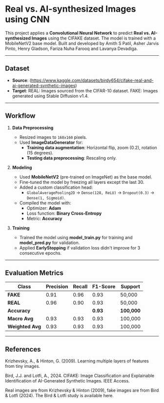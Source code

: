 
# Real vs. AI-synthesized Images using CNN
This project applies a **Convolutional Neural Network** to predict **Real vs. AI-synthesized Images** using the CIFAKE dataset. The model is trained with a MobileNetV2 base model.
Built and developed by Amith S Patil, Asher Jarvis Pinto, Henry Gladson, Fariza Nuha Farooq and Lavanya Devadiga.

---

## Dataset

- **Source**: (https://www.kaggle.com/datasets/birdy654/cifake-real-and-ai-generated-synthetic-images)
- **Target**: REAL: Images sourced from the CIFAR-10 dataset.
              FAKE: Images generated using Stable Diffusion v1.4.

---

## Workflow

1. **Data Preprocessing**
   - Resized images to `160x160` pixels.
   - Used **ImageDataGenerator** for:
     - **Training data augmentation**: Horizontal flip, zoom (0.2), rotation (15 degrees).
     - **Testing data preprocessing**: Rescaling only.

2. **Modeling**
   - Used **MobileNetV2** (pre-trained on ImageNet) as the base model.
   - Fine-tuned the model by freezing all layers except the last 30.
   - Added a custom classification head:
     - `GlobalAveragePooling2D` → `Dense(128, ReLU)` → `Dropout(0.3)` → `Dense(1, Sigmoid)`.
   - Compiled the model with:
     - Optimizer: **Adam**
     - Loss function: **Binary Cross-Entropy**
     - Metric: **Accuracy**

3. **Training**
   - Trained the model using **model_train.py** for training and **model_pred.py** for validation.
   - Applied **EarlyStopping** if validation loss didn't improve for 3 consecutive epochs.


---

## Evaluation Metrics

| Class    | Precision | Recall | F1-Score | Support |
|----------|-----------|--------|----------|---------|
| **FAKE** | 0.91      | 0.96   | 0.93     | 50,000  |
| **REAL** | 0.96      | 0.90   | 0.93     | 50,000  |
| **Accuracy** |       |        | **0.93** | **100,000** |
| **Macro Avg** | 0.93  | 0.93   | 0.93     | 100,000 |
| **Weighted Avg** | 0.93 | 0.93 | 0.93     | 100,000 |

---

## References

Krizhevsky, A., & Hinton, G. (2009). Learning multiple layers of features from tiny images.

Bird, J.J. and Lotfi, A., 2024. CIFAKE: Image Classification and Explainable Identification of AI-Generated Synthetic Images. IEEE Access.

Real images are from Krizhevsky & Hinton (2009), fake images are from Bird & Lotfi (2024). The Bird & Lotfi study is available here.
